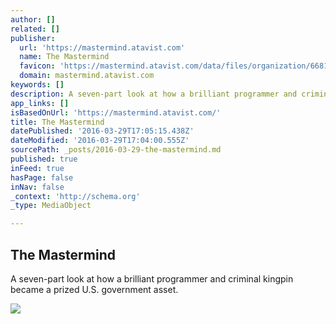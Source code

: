 ```yaml
---
author: []
related: []
publisher:
  url: 'https://mastermind.atavist.com'
  name: The Mastermind
  favicon: 'https://mastermind.atavist.com/data/files/organization/66813/image/raw/scale150x15-1457967289-20.png'
  domain: mastermind.atavist.com
keywords: []
description: A seven-part look at how a brilliant programmer and criminal kingpin became a prized U.S. government asset.
app_links: []
isBasedOnUrl: 'https://mastermind.atavist.com/'
title: The Mastermind
datePublished: '2016-03-29T17:05:15.438Z'
dateModified: '2016-03-29T17:04:00.555Z'
sourcePath: _posts/2016-03-29-the-mastermind.md
published: true
inFeed: true
hasPage: false
inNav: false
_context: 'http://schema.org'
_type: MediaObject

---
```

<article style=""><h1>The Mastermind</h1><p>A seven-part look at how a brilliant programmer and criminal kingpin became a prized U.S. government asset.</p><img src="https://atavist-static.s3.amazonaws.com/mastermind/social_image.jpg" /></article>
